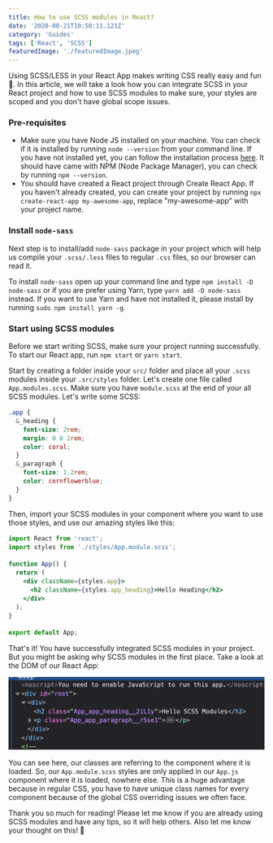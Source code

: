 ```yaml
---
title: How to use SCSS modules in React?
date: '2020-08-21T10:50:11.121Z'
category: 'Guides'
tags: ['React', 'SCSS']
featuredImage: './featuredImage.jpeg'
---
```


Using SCSS/LESS in your React App makes writing CSS really easy and fun 🤟. In this article, we will take a look how you can integrate SCSS in your React project and how to use SCSS modules to make sure, your styles are scoped and you don't have global scope issues.

### Pre-requisites

- Make sure you have Node JS installed on your machine. You can check if it is installed by running `node --version` from your command line. If you have not installed yet, you can follow the installation process [here](https://nodejs.org/en/download/). It should have came with NPM (Node Package Manager), you can check by running `npm --version`.
- You should have created a React project through Create React App. If you haven't already created, you can create your project by running `npx create-react-app my-awesome-app`, replace "my-awesome-app" with your project name.

### Install `node-sass`

Next step is to install/add `node-sass` package in your project which will help us compile your `.scss/.less` files to regular `.css` files, so our browser can read it.

To install `node-sass` open up your command line and type `npm install -D node-sass` or if you are prefer using Yarn, type `yarn add -D node-sass` instead. If you want to use Yarn and have not installed it, please install by running `sudo npm install yarn -g`.

### Start using SCSS modules

Before we start writing SCSS, make sure your project running successfully. To start our React app, run `npm start` or `yarn start`.

Start by creating a folder inside your `src/` folder and place all your `.scss` modules inside your `.src/styles` folder. Let's create one file called `App.modules.scss`. Make sure you have `module.scss` at the end of your all SCSS modules. Let's write some SCSS:

```css
.app {
  &_heading {
    font-size: 2rem;
    margin: 0 0 2rem;
    color: coral;
  }
  &_paragraph {
    font-size: 1.2rem;
    color: cornflowerblue;
  }
}
```

Then, import your SCSS modules in your component where you want to use those styles, and use our amazing styles like this:

```jsx
import React from 'react';
import styles from './styles/App.module.scss';

function App() {
  return (
    <div className={styles.app}>
      <h2 className={styles.app_heading}>Hello Heading</h2>
    </div>
  );
}

export default App;
```

That's it! You have successfully integrated SCSS modules in your project. But you might be asking why SCSS modules in the first place. Take a look at the DOM of our React App:

![SCSS module class naming in DOM](module-dom.png)

You can see here, our classes are referring to the component where it is loaded. So, our `App.module.scss` styles are only applied in our `App.js` component where it is loaded, nowhere else. This is a huge advantage because in regular CSS, you have to have unique class names for every component because of the global CSS overriding issues we often face.

Thank you so much for reading! Please let me know if you are already using SCSS modules and have any tips, so it will help others. Also let me know your thought on this! 🙌
